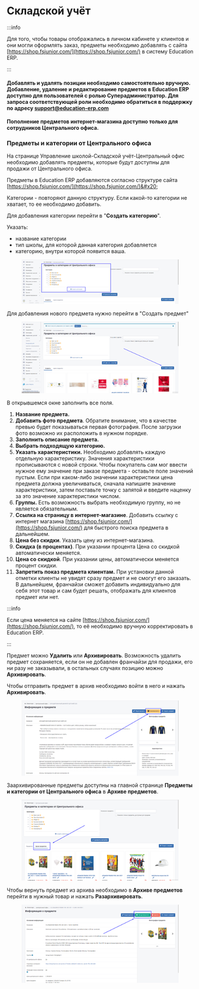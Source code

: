 # Складской учёт



:::info

Для того, чтобы товары отображались в личном кабинете у клиентов и они могли оформлять заказ, предметы необходимо добавлять с сайта [https://shop.fsjunior.com/](https://shop.fsjunior.com/) в систему Education ERP.&#x20;

:::

#### Добавлять и удалять позиции необходимо самостоятельно вручную. Добавление, удаление и редактирование предметов в Education ERP доступно для пользователей с ролью Суперадминистратор. Для запроса соответствующей роли необходимо обратиться в поддержку по адресу support@education-erp.com

#### Пополнение предметов интернет-магазина доступно только для сотрудников Центрального офиса.

### Предметы и категории от Центрального офиса

На странице Управление школой-Складской учёт-Центральный офис необходимо добавлять предметы, которые будут доступны для продажи от Центрального офиса.

Предметы в  Education ERP добавляются согласно структуре сайта [https://shop.fsjunior.com/](https://shop.fsjunior.com/)&#x20;

Категории - повторяют данную структуру. Если какой-то категории не хватает, то ее необходимо добавить.

Для добавления категории перейти в "**Создать категорию**".&#x20;

Указать:

* название категории
* тип школы, для которой данная категория добавляется
* категорию, внутри которой появится ваша.

<figure><img src="../.gitbook/assets/photo_2023-03-10_09-56-14.jpg" alt=""><figcaption></figcaption></figure>

Для добавления нового предмета нужно перейти в "Создать предмет"

<figure><img src="../.gitbook/assets/Screenshot_1.png" alt=""><figcaption></figcaption></figure>

В открывшемся окне заполнить все поля.

1. **Название предмета.**
2. **Добавить фото предмета**. Обратите внимание, что в качестве превью будет показываться первая фотография. После загрузки фото возможно их расположить в нужном порядке.
3. **Заполнить описание предмета.**
4. **Выбрать подходящую категорию.**
5. **Указать характеристики.** Необходимо добавлять каждую отдельную характеристику. Значения характеристики прописываются с новой строки. Чтобы покупатель сам мог ввести нужное ему значение при заказе предмета - оставьте поле значений пустым. Если при каком-либо значении характеристики цена предмета должна увеличиваться, сначала напишите значение характеристики, затем поставьте точку с запятой и введите наценку за это значение характеристики числом.
6. **Группы.** Есть возможность выбрать необходимую группу, но не является обязательным.
7. **Ссылка на страницу в интернет-магазине**. Добавить ссылку с интернет магазина [https://shop.fsjunior.com/](https://shop.fsjunior.com/) для быстрого поиска предмета в дальнейшем.
8. **Цена без скидки**. Указать цену из интернет-магазина.
9. **Скидка (в процентах)**. При указании процента Цена со скидкой автоматически меняется.
10. **Цена со скидкой**. При указании цены, автоматически меняется процент скидки.
11. **Запретить показ предмета клиентам.** При установки данной отметки клиенты не увидят сразу предмет и не смогут его заказать. В дальнейшем, франчайзи сможет добавить индивидуально для себя этот товар и сам будет решать, отображать для клиентов предмет или нет.

:::info

Если цена меняется на сайте [https://shop.fsjunior.com/](https://shop.fsjunior.com/), то её необходимо вручную корректировать в Education ERP.

:::

Предмет можно **Удалить** или **Архивировать**. Возможность удалить предмет сохраняется, если он не добавлен франчайзи для продажи, его ни разу не заказывали, в остальных случаях позицию можно **Архивировать**.

Чтобы отправить предмет в архив необходимо войти в него и нажать **Архивировать**.

<figure><img src="../.gitbook/assets/Screenshot_3.png" alt=""><figcaption></figcaption></figure>

Заархивированные предметы доступны на главной странице **Предметы и категории от Центрального офиса** в **Архиве предметов**.

<figure><img src="../.gitbook/assets/Screenshot_4.png" alt=""><figcaption></figcaption></figure>

Чтобы вернуть предмет из архива необходимо в **Архиве предметов** перейти в нужный товар и нажать **Разархивировать**.

<figure><img src="../.gitbook/assets/Screenshot_5.png" alt=""><figcaption></figcaption></figure>
